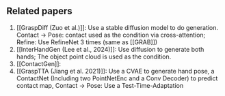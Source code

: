 ## Related papers
1. [[GraspDiff (Zuo et al.)]]: Use a stable diffusion model to do generation.
	Contact -> Pose: contact used as the condition via cross-attention;
	Refine: Use RefineNet 3 times (same as [[GRAB]])
2. [[InterHandGen (Lee et al., 2024)]]: Use diffusion to generate both hands; The object point cloud is used as the condition.
3. [[ContactGen]]: 
4. [[GraspTTA (Jiang et al. 2021)]]: Use a CVAE to generate hand pose, a ContactNet (Including two PointNetEnc and a Conv Decoder) to predict contact map, 
	Contact -> Pose: Use a Test-Time-Adaptation

